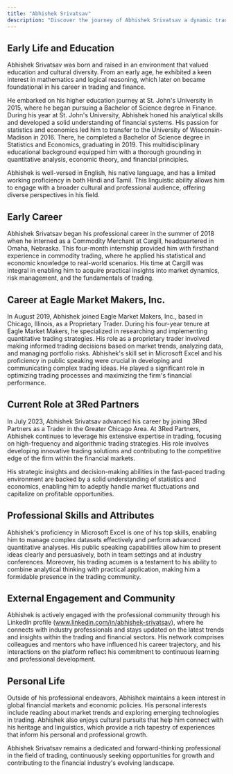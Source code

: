 ```yaml
---
title: "Abhishek Srivatsav"
description: "Discover the journey of Abhishek Srivatsav a dynamic trader with expertise in quantitative strategies and economic theory shaping financial markets today."
---
```




## Early Life and Education

Abhishek Srivatsav was born and raised in an environment that valued education and cultural diversity. From an early age, he exhibited a keen interest in mathematics and logical reasoning, which later on became foundational in his career in trading and finance. 

He embarked on his higher education journey at St. John's University in 2015, where he began pursuing a Bachelor of Science degree in Finance. During his year at St. John's University, Abhishek honed his analytical skills and developed a solid understanding of financial systems. His passion for statistics and economics led him to transfer to the University of Wisconsin-Madison in 2016. There, he completed a Bachelor of Science degree in Statistics and Economics, graduating in 2019. This multidisciplinary educational background equipped him with a thorough grounding in quantitative analysis, economic theory, and financial principles.

Abhishek is well-versed in English, his native language, and has a limited working proficiency in both Hindi and Tamil. This linguistic ability allows him to engage with a broader cultural and professional audience, offering diverse perspectives in his field.

## Early Career

Abhishek Srivatsav began his professional career in the summer of 2018 when he interned as a Commodity Merchant at Cargill, headquartered in Omaha, Nebraska. This four-month internship provided him with firsthand experience in commodity trading, where he applied his statistical and economic knowledge to real-world scenarios. His time at Cargill was integral in enabling him to acquire practical insights into market dynamics, risk management, and the fundamentals of trading.

## Career at Eagle Market Makers, Inc.

In August 2019, Abhishek joined Eagle Market Makers, Inc., based in Chicago, Illinois, as a Proprietary Trader. During his four-year tenure at Eagle Market Makers, he specialized in researching and implementing quantitative trading strategies. His role as a proprietary trader involved making informed trading decisions based on market trends, analyzing data, and managing portfolio risks. Abhishek's skill set in Microsoft Excel and his proficiency in public speaking were crucial in developing and communicating complex trading ideas. He played a significant role in optimizing trading processes and maximizing the firm's financial performance.

## Current Role at 3Red Partners

In July 2023, Abhishek Srivatsav advanced his career by joining 3Red Partners as a Trader in the Greater Chicago Area. At 3Red Partners, Abhishek continues to leverage his extensive expertise in trading, focusing on high-frequency and algorithmic trading strategies. His role involves developing innovative trading solutions and contributing to the competitive edge of the firm within the financial markets. 

His strategic insights and decision-making abilities in the fast-paced trading environment are backed by a solid understanding of statistics and economics, enabling him to adeptly handle market fluctuations and capitalize on profitable opportunities.

## Professional Skills and Attributes

Abhishek's proficiency in Microsoft Excel is one of his top skills, enabling him to manage complex datasets effectively and perform advanced quantitative analyses. His public speaking capabilities allow him to present ideas clearly and persuasively, both in team settings and at industry conferences. Moreover, his trading acumen is a testament to his ability to combine analytical thinking with practical application, making him a formidable presence in the trading community.

## External Engagement and Community

Abhishek is actively engaged with the professional community through his LinkedIn profile (www.linkedin.com/in/abhishek-srivatsav), where he connects with industry professionals and stays updated on the latest trends and insights within the trading and financial sectors. His network comprises colleagues and mentors who have influenced his career trajectory, and his interactions on the platform reflect his commitment to continuous learning and professional development.

## Personal Life

Outside of his professional endeavors, Abhishek maintains a keen interest in global financial markets and economic policies. His personal interests include reading about market trends and exploring emerging technologies in trading. Abhishek also enjoys cultural pursuits that help him connect with his heritage and linguistics, which provide a rich tapestry of experiences that inform his personal and professional growth.

Abhishek Srivatsav remains a dedicated and forward-thinking professional in the field of trading, continuously seeking opportunities for growth and contributing to the financial industry's evolving landscape.